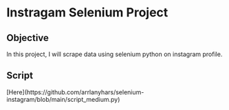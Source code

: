 # Instragam Selenium Project

<h2>Objective</h2>
In this project, I will scrape data using selenium python on instagram  profile.

<h2>Script</h2>
[Here](https://github.com/arrlanyhars/selenium-instagram/blob/main/script_medium.py)
